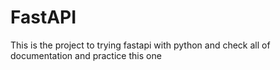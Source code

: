 # FastAPI
This is the project to trying fastapi with python and check all of documentation and practice this one
